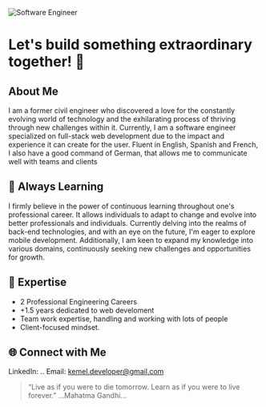 ![Software Engineer](https://media.licdn.com/dms/image/D4E16AQGPMR_4rXd8hA/profile-displaybackgroundimage-shrink_350_1400/0/1718983738548?e=1724284800&v=beta&t=9kZWPaCLVA8CCLeu9eDFhE5vZp7U8kYoOyD4Q_AnI5I)

# Let's build something extraordinary together! 🚀

## About Me

I am a former civil engineer who discovered a love for the constantly evolving world of technology and the exhilarating process of thriving through new challenges within it.
Currently, I am a software engineer specialized on full-stack web development due to the impact and experience it can create for the user.
Fluent in English, Spanish and French, I also have a good command of German, that allows me to communicate well with teams and clients

## 🌱 Always Learning

I firmly believe in the power of continuous learning throughout one's professional career. It allows individuals to adapt to change and evolve into better professionals and individuals. Currently delving into the realms of back-end technologies, and with an eye on the future, I'm eager to explore mobile development. Additionally, I am keen to expand my knowledge into various domains, continuously seeking new challenges and opportunities for growth.

## 🚀 Expertise 

- 2 Professional Engineering Careers
- +1.5 years dedicated to web develoment
- Team work expertise, handling and working with lots of people
- Client-focused mindset.

## 🌐 Connect with Me
LinkedIn: ..
Email: kemel.developer@gmail.com

> “Live as if you were to die tomorrow.
> Learn as if you were to live forever.”
> ...Mahatma Gandhi...
